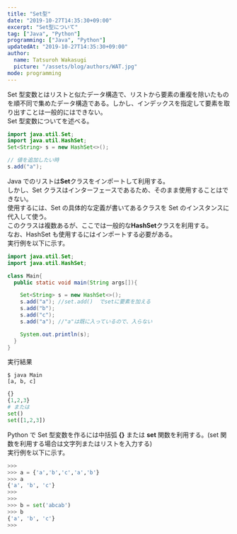 ```yaml
---
title: "Set型"
date: "2019-10-27T14:35:30+09:00"
excerpt: "Set型について"
tag: ["Java", "Python"]
programming: ["Java", "Python"]
updatedAt: "2019-10-27T14:35:30+09:00"
author:
  name: Tatsuroh Wakasugi
  picture: "/assets/blog/authors/WAT.jpg"
mode: programming
---
```


Set 型変数とはリストと似たデータ構造で、リストから要素の重複を除いたものを順不同で集めたデータ構造である。しかし、インデックスを指定して要素を取り出すことは一般的にはできない。  
Set 型変数についてを述べる。

<div class="note_content_by_programming_language" id="note_content_Java">

```java
import java.util.Set;
import java.util.HashSet;
Set<String> s = new HashSet<>();

// 値を追加したい時
s.add("a");
```

Java でのリストは**Set**クラスをインポートして利用する。  
しかし、Set クラスはインターフェースであるため、そのまま使用することはできない。  
使用するには、Set の具体的な定義が書いてあるクラスを Set のインスタンスに代入して使う。  
このクラスは複数あるが、ここでは一般的な**HashSet**クラスを利用する。  
なお、HashSet も使用するにはインポートする必要がある。  
実行例を以下に示す。

```java
import java.util.Set;
import java.util.HashSet;

class Main{
  public static void main(String args[]){

    Set<String> s = new HashSet<>();
    s.add("a"); //set.add()  でsetに要素を加える
    s.add("b");
    s.add("c");
    s.add("a"); //"a"は既に入っているので、入らない

    System.out.println(s);
  }
}
```

実行結果

```
$ java Main
[a, b, c]
```

</div>
<div class="note_content_by_programming_language" id="note_content_Python">

```python
{}
{1,2,3}
# または
set()
set([1,2,3])
```

Python で Set 型変数を作るには中括弧 **{}** または **set** 関数を利用する。(set 関数を利用する場合は文字列またはリストを入力する)  
実行例を以下に示す。

```python
>>>
>>> a = {'a','b','c','a','b'}
>>> a
{'a', 'b', 'c'}
>>>
>>>
>>> b = set('abcab')
>>> b
{'a', 'b', 'c'}
>>>
```

</div>
